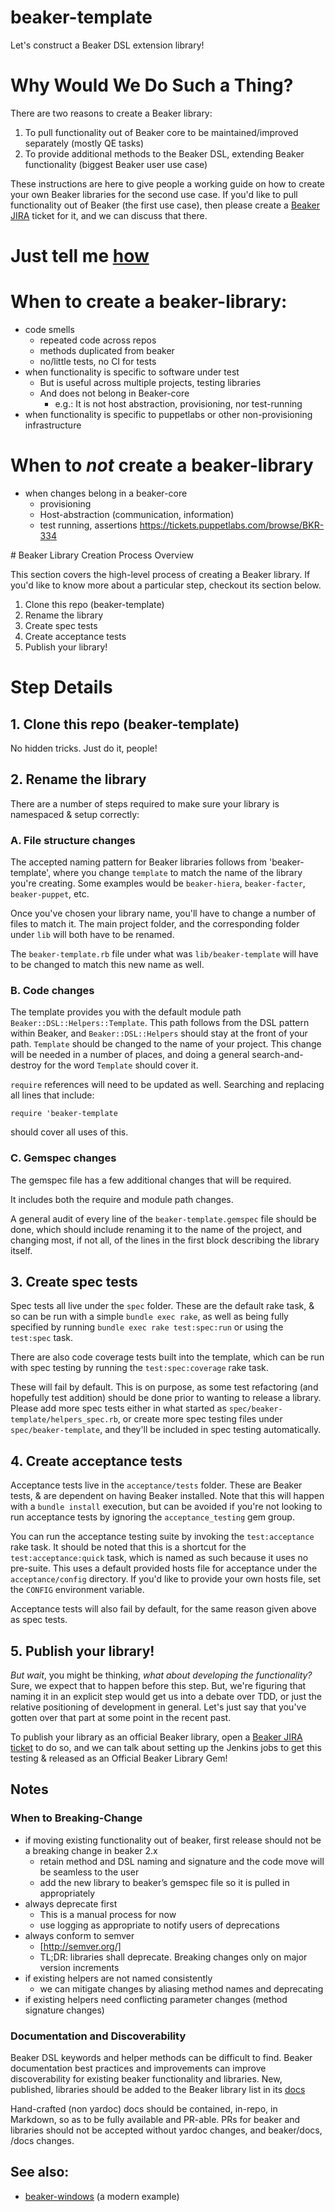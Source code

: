 # beaker-template

Let's construct a Beaker DSL extension library!

# Why Would We Do Such a Thing?

There are two reasons to create a Beaker library:

1. To pull functionality out of Beaker core to be maintained/improved separately (mostly QE tasks)
2. To provide additional methods to the Beaker DSL, extending Beaker functionality (biggest Beaker user use case)

These instructions are here to give people a working guide on how to create your own Beaker
libraries for the second use case. If you'd like to pull functionality out of Beaker
(the first use case), then please create a
[Beaker JIRA](https://tickets.puppetlabs.com/browse/BKR)
ticket for it, and we can discuss that there.

# Just tell me [how](#howto)

# When to create a beaker-library:
* code smells
  * repeated code across repos
  * methods duplicated from beaker
  * no/little tests, no CI for tests
* when functionality is specific to software under test
  * But is useful across multiple projects, testing libraries
  * And does not belong in Beaker-core
    * e.g.: It is not host abstraction, provisioning, nor test-running
* when functionality is specific to puppetlabs or other non-provisioning infrastructure

# When to _not_ create a beaker-library
* when changes belong in a beaker-core
  * provisioning
  * Host-abstraction (communication, information)
  * test running, assertions
https://tickets.puppetlabs.com/browse/BKR-334

<a name="howto">
# Beaker Library Creation Process Overview
</a>

This section covers the high-level process of creating a Beaker library.
If you'd like to know more about a particular step, checkout its section below.

1. Clone this repo (beaker-template)
2. Rename the library
3. Create spec tests
4. Create acceptance tests
5. Publish your library!

# Step Details

## 1. Clone this repo (beaker-template)

No hidden tricks. Just do it, people!

## 2. Rename the library

There are a number of steps required to make sure your library is namespaced & setup correctly:

### A. File structure changes

The accepted naming pattern for Beaker libraries follows from 'beaker-template',
where you change `template` to match the name of the library you're creating. Some
examples would be `beaker-hiera`, `beaker-facter`, `beaker-puppet`, etc.


Once you've chosen your library name, you'll have to change a number of files to
match it. The main project folder, and the corresponding folder under `lib` will
both have to be renamed.


The `beaker-template.rb` file under what was `lib/beaker-template` will have to
be changed to match this new name as well.

### B. Code changes

The template provides you with the default module path `Beaker::DSL::Helpers::Template`.
This path follows from the DSL pattern within Beaker, and `Beaker::DSL::Helpers`
should stay at the front of your path. `Template` should be changed to the name
of your project. This change will be needed in a number of places, and doing a
general search-and-destroy for the word `Template` should cover it.


`require` references will need to be updated as well.  Searching and replacing
all lines that include:

    require 'beaker-template

should cover all uses of this.

### C. Gemspec changes

The gemspec file has a few additional changes that will be required.


It includes both the require and module path changes.


A general audit of every line of the `beaker-template.gemspec` file should be done,
which should include renaming it to the name of the project, and changing most,
if not all, of the lines in the first block describing the library itself.

## 3. Create spec tests

Spec tests all live under the `spec` folder.  These are the default rake task, &
so can be run with a simple `bundle exec rake`, as well as being fully specified
by running `bundle exec rake test:spec:run` or using the `test:spec` task.


There are also code coverage tests built into the template, which can be run
with spec testing by running the `test:spec:coverage` rake task.


These will fail by default.  This is on purpose, as some test refactoring (and
hopefully test addition) should be done prior to wanting to release a library.
Please add more spec tests either in what started as `spec/beaker-template/helpers_spec.rb`,
or create more spec testing files under `spec/beaker-template`, and they'll be
included in spec testing automatically.

## 4. Create acceptance tests

Acceptance tests live in the `acceptance/tests` folder.  These are Beaker tests,
& are dependent on having Beaker installed. Note that this will happen with a
`bundle install` execution, but can be avoided if you're not looking to run
acceptance tests by ignoring the `acceptance_testing` gem group.


You can run the acceptance testing suite by invoking the `test:acceptance` rake
task. It should be noted that this is a shortcut for the `test:acceptance:quick`
task, which is named as such because it uses no pre-suite.  This uses a default
provided hosts file for acceptance under the `acceptance/config` directory. If
you'd like to provide your own hosts file, set the `CONFIG` environment variable.


Acceptance tests will also fail by default, for the same reason given above as
spec tests.

## 5. Publish your library!

_But wait_, you might be thinking, _what about developing the functionality?_
Sure, we expect that to happen before this step. But, we're figuring that naming
it in an explicit step would get us into a debate over TDD, or just the relative
positioning of development in general. Let's just say that you've gotten over
that part at some point in the recent past.


To publish your library as an official Beaker library, open a
[Beaker JIRA ticket](https://tickets.puppetlabs.com/browse/BKR) to do so, and we
can talk about setting up the Jenkins jobs to get this testing & released as an
Official Beaker Library Gem!

## Notes

### When to Breaking-Change

* if moving existing functionality out of beaker, first release should not be a breaking change in beaker 2.x
  * retain method and DSL naming and signature and the code move will be seamless to the user
  * add the new library to beaker’s gemspec file so it is pulled in appropriately
* always deprecate first
  * This is a manual process for now
  * use logging as appropriate to notify users of deprecations
* always conform to semver
  * [http://semver.org/]
  * TL;DR: libraries shall deprecate. Breaking changes only on major version increments
* if existing helpers are not named consistently
  * we can mitigate changes by aliasing method names and deprecating
* if existing helpers need conflicting parameter changes (method signature changes)

### Documentation and Discoverability

Beaker DSL keywords and helper methods can be difficult to find. Beaker documentation best practices and improvements can improve discoverability for existing beaker functionality and libraries.
New, published, libraries should be added to the Beaker library list in its [docs](https://github.com/puppetlabs/beaker/blob/master/docs/Beaker-Libraries.md)

Hand-crafted (non yardoc) docs should be contained, in-repo, in Markdown, so as to be fully available and PR-able.
PRs for beaker and libraries should not be accepted without yardoc changes, and beaker/docs, <library>/docs changes.

## See also:
* [beaker-windows](https://github.com/puppetlabs/beaker-windows) (a modern example)
